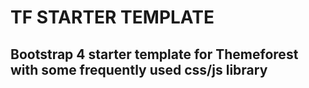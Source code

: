 # TF STARTER TEMPLATE 
## Bootstrap 4 starter template for Themeforest with some frequently used css/js library